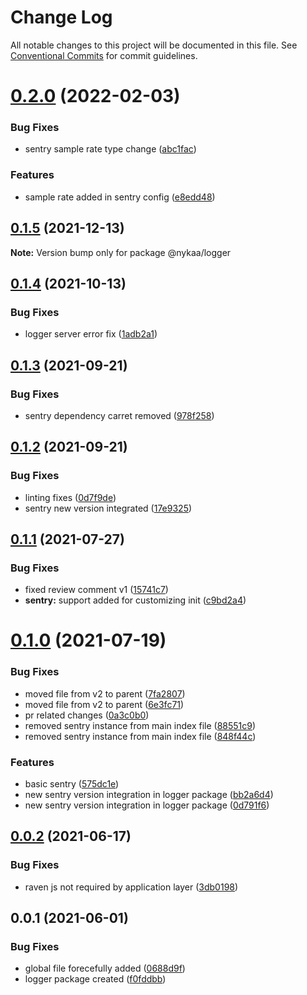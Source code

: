 # Change Log

All notable changes to this project will be documented in this file.
See [Conventional Commits](https://conventionalcommits.org) for commit guidelines.

# [0.2.0](https://github.com/Nykaa/fe-core/compare/@nykaa/logger@0.1.5...@nykaa/logger@0.2.0) (2022-02-03)


### Bug Fixes

* sentry sample rate type change ([abc1fac](https://github.com/Nykaa/fe-core/commit/abc1fac1c0ac599f68a9054891194ed81abbbf96))


### Features

* sample rate added in sentry config ([e8edd48](https://github.com/Nykaa/fe-core/commit/e8edd48ba9ea3936918fb257e67b184c32b6db13))





## [0.1.5](https://github.com/Nykaa/fe-core/compare/@nykaa/logger@0.1.4...@nykaa/logger@0.1.5) (2021-12-13)

**Note:** Version bump only for package @nykaa/logger





## [0.1.4](https://github.com/Nykaa/fe-core/compare/@nykaa/logger@0.1.3...@nykaa/logger@0.1.4) (2021-10-13)


### Bug Fixes

* logger server error fix ([1adb2a1](https://github.com/Nykaa/fe-core/commit/1adb2a15f5cbf9a604f91358d272aa46dbbe3e05))





## [0.1.3](https://github.com/Nykaa/fe-core/compare/@nykaa/logger@0.1.2...@nykaa/logger@0.1.3) (2021-09-21)


### Bug Fixes

* sentry dependency carret removed ([978f258](https://github.com/Nykaa/fe-core/commit/978f2588953cdb6cbd95d77986aac49e687c8e77))





## [0.1.2](https://github.com/Nykaa/fe-core/compare/@nykaa/logger@0.1.1...@nykaa/logger@0.1.2) (2021-09-21)


### Bug Fixes

* linting fixes ([0d7f9de](https://github.com/Nykaa/fe-core/commit/0d7f9dea00db71a14875681de45e1dab6964d506))
* sentry new version integrated ([17e9325](https://github.com/Nykaa/fe-core/commit/17e9325e2cddf6d6f36ee05d028fda21b892ab6c))





## [0.1.1](https://github.com/Nykaa/fe-core/compare/@nykaa/logger@0.1.0...@nykaa/logger@0.1.1) (2021-07-27)


### Bug Fixes

* fixed review comment v1 ([15741c7](https://github.com/Nykaa/fe-core/commit/15741c710d0143586ba4ba4e7ff0a3fb071dcd12))
* **sentry:** support added for customizing init ([c9bd2a4](https://github.com/Nykaa/fe-core/commit/c9bd2a40f5f10623f2739ed7077de865cfb45394))





# [0.1.0](https://github.com/Nykaa/fe-core/compare/@nykaa/logger@0.0.2...@nykaa/logger@0.1.0) (2021-07-19)


### Bug Fixes

* moved file from v2 to parent ([7fa2807](https://github.com/Nykaa/fe-core/commit/7fa2807839174a895f4ad5c42951ff71fb2a3ad0))
* moved file from v2 to parent ([6e3fc71](https://github.com/Nykaa/fe-core/commit/6e3fc715dfed08afa3fb71e52a8337dc98fd3eb4))
* pr related changes ([0a3c0b0](https://github.com/Nykaa/fe-core/commit/0a3c0b09809296beb0171ce7bcbfed8bdfcab6a9))
* removed sentry instance from main index file ([88551c9](https://github.com/Nykaa/fe-core/commit/88551c9056ce94ce0b50450f008dbdb225e6adad))
* removed sentry instance from main index file ([848f44c](https://github.com/Nykaa/fe-core/commit/848f44cc0e5c3c11c4d8fa4135720836c0b576e3))


### Features

* basic sentry ([575dc1e](https://github.com/Nykaa/fe-core/commit/575dc1e815204c04345fec7c343ddd7cb6d38a1b))
* new sentry version integration in logger package ([bb2a6d4](https://github.com/Nykaa/fe-core/commit/bb2a6d469f0951e866799404bac59df1e2d7c2b0))
* new sentry version integration in logger package ([0d791f6](https://github.com/Nykaa/fe-core/commit/0d791f6e992537a5e1cae2e1c3b8a0fbf9825531))





## [0.0.2](https://github.com/Nykaa/fe-core/compare/@nykaa/logger@0.0.1...@nykaa/logger@0.0.2) (2021-06-17)


### Bug Fixes

* raven js not required by application layer ([3db0198](https://github.com/Nykaa/fe-core/commit/3db019857de1ac7b3c72914e88fcb389cd3aa2c2))





## 0.0.1 (2021-06-01)


### Bug Fixes

* global file forecefully added ([0688d9f](https://github.com/Nykaa/fe-core/commit/0688d9f0a9f53a9147b5d1705afdb0c32d718418))
* logger package created ([f0fddbb](https://github.com/Nykaa/fe-core/commit/f0fddbb4c0989a198558845b3c11f7d5992a9991))
